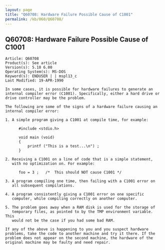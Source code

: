 ```yaml
---
layout: page
title: "Q60708: Hardware Failure Possible Cause of C1001"
permalink: /kb/060/Q60708/
---
```


## Q60708: Hardware Failure Possible Cause of C1001

	Article: Q60708
	Product(s): See article
	Version(s): 5.10 6.00
	Operating System(s): MS-DOS
	Keyword(s): ENDUSER | | mspl13_c
	Last Modified: 19-APR-1990
	
	In some cases, it is possible for hardware failures to generate an
	internal compiler error (C1001). Specifically, either a hard drive or
	drive controller may be the problem.
	
	The following are some of the signs of a hardware failure causing an
	internal compiler error:
	
	1. A simple program giving a C1001 at compile time, for example:
	
	      #include <stdio.h>
	
	      void main (void)
	      {
	          printf ("This is a test...\n") ;
	      }
	
	2. Receiving a C1001 on a line of code that is a simple statement,
	   with no optimization on. For example:
	
	      foo = 3 ;   /*  This should NOT cause C1001 */
	
	3. A program compiling one time, then failing with a C1001 error on
	   all subsequent compilations.
	
	4. A program consistently giving a C1001 error on one specific
	   computer, while compiling correctly on another computer.
	
	5. The problem goes away when a RAM disk is used for the storage of
	   temporary files, as pointed to by the TMP environment variable. This
	   would not be the case if you had some bad RAM.
	
	If any of the above is happening to you and you suspect hardware
	problems, take the code to another machine and try it there. If the
	problem does not appear on the second machine, the hardware of the
	original machine may be faulty and need repair.
